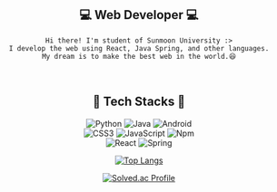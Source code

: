 <div align="center">
    
## 💻 Web Developer 💻
    
    Hi there! I'm student of Sunmoon University :>
    I develop the web using React, Java Spring, and other languages.
    My dream is to make the best web in the world.😆
<br/>

## 🧾 Tech Stacks 🧾

<img alt="Python" src ="https://img.shields.io/badge/Python-3776AB.svg?&style=for-the-badge&logo=Python&logoColor=white"/> 
<img alt="Java" src ="https://img.shields.io/badge/Java-007396.svg?&style=for-the-badge&logo=Java&logoColor=white"/> 
<img alt="Android" src ="https://img.shields.io/badge/Android-3DDC84.svg?&style=for-the-badge&logo=Android&logoColor=white"/> </br> 
<img alt="CSS3" src ="https://img.shields.io/badge/CSS3-FF9933.svg?&style=for-the-badge&logo=CSS3&logoColor=white"/>  <img alt="JavaScript" src ="https://img.shields.io/badge/JavaScript-F7DF1E.svg?&style=for-the-badge&logo=JavaScript&logoColor=white"/>  
<img alt="Npm" src ="https://img.shields.io/badge/npm-CB3837.svg?&style=for-the-badge&logo=npm&logoColor=white"/> <br/> 
<img alt="React" src ="https://img.shields.io/badge/React-61DAFB.svg?&style=for-the-badge&logo=React&logoColor=white"/>  
<img alt="Spring" src ="https://img.shields.io/badge/Spring-6DB33F.svg?&style=for-the-badge&logo=Spring&logoColor=white"/> 
<br/>

[![Top Langs](https://github-readme-stats.vercel.app/api/top-langs/?username=HongHyunKi&layout=compact)](https://github.com/anuraghazra/github-readme-stats)
<br/>

[![Solved.ac Profile](http://mazassumnida.wtf/api/v2/generate_badge?boj=qksw5592)](https://solved.ac/qksw5592/)
<center>
